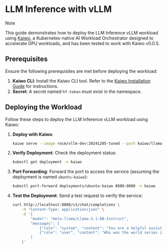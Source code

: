 # LLM Inference with vLLM

> [!NOTE]
> This guide demonstrates how to deploy the LLM Inference vLLM workload using [Kaiwo](https://github.com/silogen/kaiwo), a Kubernetes-native AI Workload Orchestrator designed to accelerate GPU workloads, and has been tested to work with Kaiwo v0.0.5.

## Prerequisites

Ensure the following prerequisites are met before deploying the workload:

1. **Kaiwo CLI**: Install the Kaiwo CLI tool. Refer to the [Kaiwo Installation Guide](https://github.com/silogen/kaiwo) for instructions.
2. **Secret**: A secret named `hf-token` must exist in the namespace.

## Deploying the Workload

Follow these steps to deploy the LLM Inference vLLM workload using Kaiwo:

1. **Deploy with Kaiwo**:
    ```bash
    kaiwo serve --image rocm/vllm-dev:20241205-tuned --path kaiwo/llama-3.1-8B-instruct_hf --gpus 1
    ```

2. **Verify Deployment**: Check the deployment status:
    ```bash
    kubectl get deployment -n kaiwo
    ```

3. **Port Forwarding**: Forward the port to access the service (assuming the deployment is named `ubuntu-kaiwo`):
    ```bash
    kubectl port-forward deployments/ubuntu-kaiwo 8080:8080 -n kaiwo
    ```

4. **Test the Deployment**: Send a test request to verify the service:
    ```bash
    curl http://localhost:8080/v1/chat/completions \
        -H "Content-Type: application/json" \
        -d '{
            "model": "meta-llama/Llama-3.1-8B-Instruct",
            "messages": [
                {"role": "system", "content": "You are a helpful assistant."},
                {"role": "user", "content": "Who won the world series in 2020?"}
            ]
        }'
    ```
